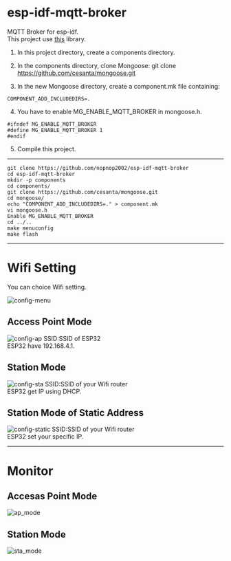 # esp-idf-mqtt-broker
MQTT Broker for esp-idf.   
This project use [this](https://github.com/cesanta/mongoose.git) library.   


1. In this project directory, create a components directory.

2. In the components directory, clone Mongoose:
git clone https://github.com/cesanta/mongoose.git

3. In the new Mongoose directory, create a component.mk file containing:

```
COMPONENT_ADD_INCLUDEDIRS=.
```

4. You have to enable MG_ENABLE_MQTT_BROKER  in mongoose.h.

```
#ifndef MG_ENABLE_MQTT_BROKER
#define MG_ENABLE_MQTT_BROKER 1
#endif
```

5. Compile this project.

---

```
git clone https://github.com/nopnop2002/esp-idf-mqtt-broker
cd esp-idf-mqtt-broker
mkdir -p components
cd components/
git clone https://github.com/cesanta/mongoose.git
cd mongoose/
echo "COMPONENT_ADD_INCLUDEDIRS=." > component.mk
vi mongoose.h
Enable MG_ENABLE_MQTT_BROKER
cd ../..
make menuconfig
make flash
```

---

# Wifi Setting

You can choice Wifi setting.   

![config-menu](https://user-images.githubusercontent.com/6020549/60885379-6ed2b500-a28a-11e9-9c1f-b56b0b0223ec.jpg)

## Access Point Mode
![config-ap](https://user-images.githubusercontent.com/6020549/60885370-69756a80-a28a-11e9-974d-123cb290de3f.jpg)
SSID:SSID of ESP32   
ESP32 have 192.168.4.1.   

## Station Mode
![config-sta](https://user-images.githubusercontent.com/6020549/60885405-78f4b380-a28a-11e9-8709-3b7ef1f1a903.jpg)
SSID:SSID of your Wifi router   
ESP32 get IP using DHCP.    

## Station Mode of Static Address
![config-static](https://user-images.githubusercontent.com/6020549/60885411-7befa400-a28a-11e9-8871-cf6e3c6ee96a.jpg)
SSID:SSID of your Wifi router   
ESP32 set your specific IP.   

----

# Monitor

## Accesas Point Mode
![ap_mode](https://user-images.githubusercontent.com/6020549/60885576-e6084900-a28a-11e9-89ab-b7d22e4a376e.jpg)

## Station Mode
![sta_mode](https://user-images.githubusercontent.com/6020549/60885628-f7e9ec00-a28a-11e9-8941-01303a1c84d0.jpg)

